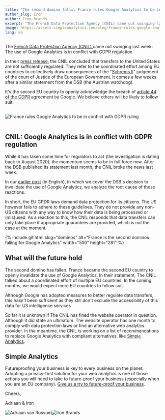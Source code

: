 ```yaml
---
title: "The second domino falls: France rules Google Analytics to be in conflict with GDPR ruling"
author_slug: iron
author: Iron Brands
excerpt: "The French Data Protection Agency (CNIL) came out swinging last week: The use of Google Analytics is in conflict with GDPR regulation."
image: https://assets.simpleanalytics.com/blog/france-rules-google-analytics-to-be-in-conflict-with-gdpr-ruling/cnil-forbids-google-analytics.png
lang: en
---
```


The [French Data Protection Agency (CNIL) ](https://www.cnil.fr/en/use-google-analytics-and-data-transfers-united-states-cnil-orders-website-manageroperator-comply)came out swinging last week: The use of Google Analytics is in conflict with GDPR regulation.

In their [press release](https://noyb.eu/en/austrian-dsb-eu-us-data-transfers-google-analytics-illegal), the CNIL concluded that transfers to the United States are not sufficiently regulated. They refer to the coordinated effort among EU countries to collectively draw consequences of the "[Schrems II](https://iapp.org/news/a/the-schrems-ii-decision-eu-us-data-transfers-in-question/)" judgement of the court of Justice of the European Government. It comes a few weeks after a similar statement from the DSB (the Austrian watchdog).

It's the second EU country to openly acknowledge the breach of [article 44 of the GDPR](https://gdpr-info.eu/art-44-gdpr/) agreement by Google. We believe others will be likely to follow suit.

<img class="border-radius" style="max-width: 500px; margin: 1rem auto;" src="https://assets.simpleanalytics.com/blog/france-rules-google-analytics-to-be-in-conflict-with-gdpr-ruling/cnil-forbids-google-analytics-no-simple-analytics.png" alt="France rules Google Analytics to be in conflict with GDPR ruling" />

## CNIL: Google Analytics is in conflict with GDPR regulation

While it has taken some time for regulators to act (the investigation is dating back to August 2020), the momentum seems to be in full force now. After the DSB published its statement last month, the CNIL broke the news last week.

In our [earlier post](https://blog.simpleanalytics.com/will-google-analytics-be-banned-in-the-eu) (in English), in which we cover the DSB's decision to invalidate the use of Google Analytics, we analyze the root cause of these reactions.

In short, the EU GPDR laws demand data protection for its citizens. The US however fails to adhere to these guidelines. They do not provide any non-US citizens with any way to know how their data is being processed or (mis)used. As a reaction to this, the CNIL responds that data transfers can only take place if appropriate guarantees are provided, which is not the case at the moment.

{% include gif.html slug="dominos" alt="France is the second dominos falling for Google Analytics"  width="500" height="281"  %}

## What will the future hold

The second domino has fallen. France became the second EU country to openly invalidate the use of Google Analytics. In their statement, The CNIL talked about a coordinated effort of multiple EU countries. In the coming months, we would expect more EU countries to follow suit.

Although Google has adopted measures to better regulate data transfers, this hasn't been sufficient as they still don't exclude the accessibility of this data for US intelligence services

So far it is unknown if The CNIL has fined the website operator in question. Although it did state an ultimatum. The website operator has one month to comply with data protection laws or find an alternative web analytics provider. In the meantime, the CNIL is working on a list of recommendations to replace Google Analytics with compliant alternatives, like [Simple Analytics](https://simpleanalytics.com/).

## Simple Analytics

Futureproofing your business is key to every business on the planet. Adopting a privacy-first solution for your web analytics is one of those actions you will need to take to future-proof your business (especially when you are an EU company). [Give us a try to future-proof your business](https://simpleanalytics.com/welcome).

Cheers,

Adriaan & Iron

<img
  loading="lazy"
  class="avatar"
  src="https://assets.simpleanalytics.com/images/people/adriaan.jpg"
  referrerpolicy="no-referrer"
  alt="Adriaan van Rossum"
/><img
  loading="lazy"
  class="avatar"
  src="https://assets.simpleanalytics.com/images/people/iron.jpg"
  referrerpolicy="no-referrer"
  alt="Iron Brands"
/>
